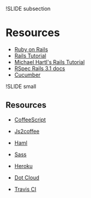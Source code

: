 !SLIDE subsection

# Resources #

- [Ruby on Rails](http://rubyonrails.org)
- [Rails Tutorial](http://ruby.rails.tutorial.org)
- [Michael Hartl's Rails Tutorial](https://www.railstutorial.org)
- [RSpec Rails 3.1 docs](https://www.relishapp.com/rspec/rspec-rails/v/3-1/docs)
- [Cucumber](http://cukes.info/)

!SLIDE small
## Resources #

- [CoffeeScript](http://coffeescript.org)
- [Js2coffee](http://js2coffee.org)
- [Haml](http://haml.info/docs.html)
- [Sass](http://sass-lang.com)

- [Heroku](http://www.heroku.com)
- [Dot Cloud](https://www.dotcloud.com)
- [Travis CI](http://travis-ci.org)